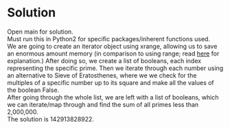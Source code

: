 # Solution

Open main for solution.
<br/>
Must run this in Python2 for specific packages/inherent functions used.
<br/>
We are going to create an iterator object using xrange, allowing us to save an enormous amount memory (in comparison to using range; read [here](https://www.geeksforgeeks.org/range-vs-xrange-python/) for explanation.) After doing so, we create a list of booleans, each index representing the specific prime. Then we iterate through each number using an alternative to Sieve of Eratosthenes, where we we check for the multiples of a specific number up to its square and make all the values of the boolean False.
<br/>
After going through the whole list, we are left with a list of booleans, which we can iterate/map through and find the sum of all primes less than 2,000,000.
<br/>
The solution is 142913828922.